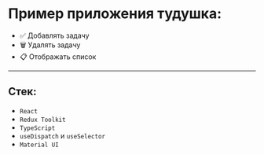 # Пример приложения тудушка:

- ✅ Добавлять задачу
- 🗑️ Удалять задачу
- 📋 Отображать список

---

## Стек:

- `React`
- `Redux Toolkit`
- `TypeScript`
- `useDispatch` и `useSelector`
- `Material UI`